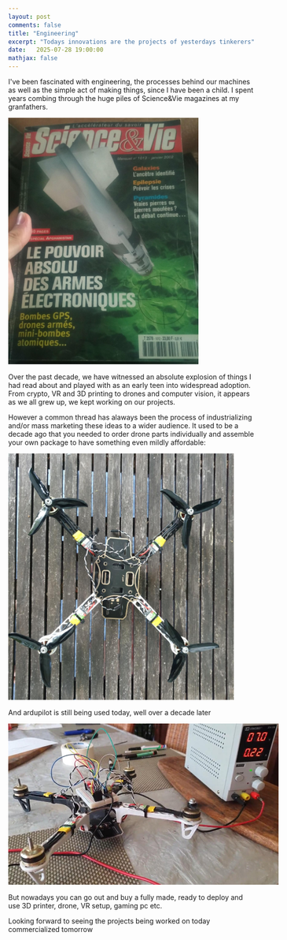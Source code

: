 ```yaml
---
layout: post
comments: false
title: "Engineering"
excerpt: "Todays innovations are the projects of yesterdays tinkerers"
date:   2025-07-28 19:00:00
mathjax: false
---
```


I've been fascinated with engineering, the processes behind our machines as well as the simple act of making things, since I have been a child. I spent years combing through the huge piles of Science&Vie magazines at my granfathers.

<div class="imgcap">
<img style="max-width: 550px; max-height: 500px" src="/assets/drone/IMG_20170702_124636.jpg">
</div>

Over the past decade, we have witnessed an absolute explosion of things I had read about and played with as an early teen into widespread adoption. From crypto, VR and 3D printing to drones and computer vision, it appears as we all grew up, we kept working on our projects.

However a common thread has alaways been the process of industrializing and/or mass marketing these ideas to a wider audience. It used to be a decade ago that you needed to order drone parts individually and assemble your own package to have something even mildly affordable:

<div class="imgcap">
<img style="max-width: 550px; max-height: 500px" src="/assets/drone/20200427_204603.jpg">
</div>

And ardupilot is still being used today, well over a decade later

<div class="imgcap">
<img style="max-width: 550px; max-height: 500px" src="/assets/drone/Screenshot from 2025-07-27 18-01-08.jpg">
</div>

But nowadays you can go out and buy a fully made, ready to deploy and use 3D printer, drone, VR setup, gaming pc etc.

Looking forward to seeing the projects being worked on today commercialized tomorrow